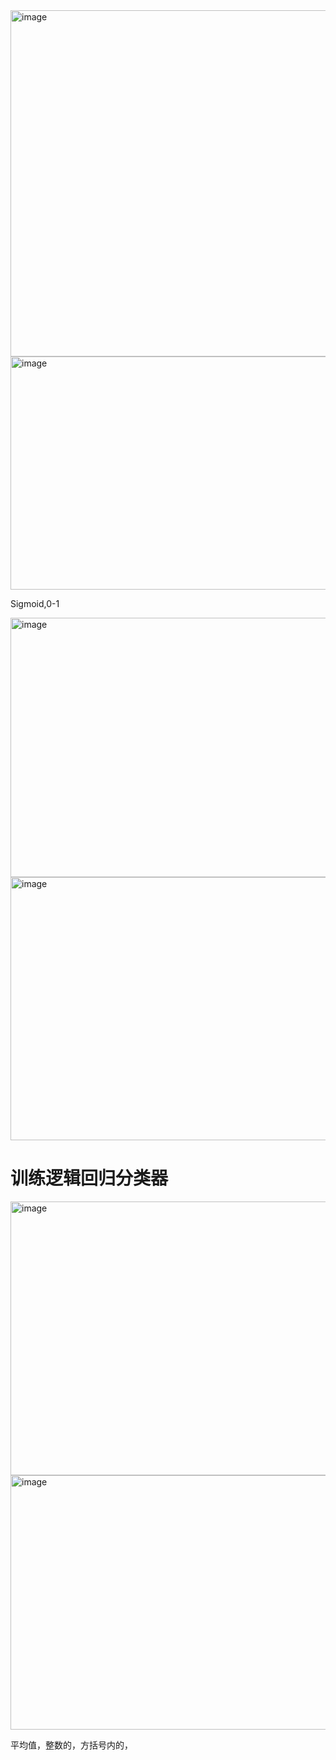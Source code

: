 <img width="856" height="554" alt="image" src="https://github.com/user-attachments/assets/01f16ed9-1630-4028-9740-06343878dc1b" />

<img width="810" height="373" alt="image" src="https://github.com/user-attachments/assets/700d491b-211a-4cd8-b6c8-195d42cbcdc4" />

Sigmoid,0-1

<img width="821" height="415" alt="image" src="https://github.com/user-attachments/assets/9bf48e18-1118-425d-be72-0dbf094da787" />

<img width="844" height="421" alt="image" src="https://github.com/user-attachments/assets/62393c4c-bdae-4491-ba68-e4f9dc18b37a" />


# 训练逻辑回归分类器

<img width="773" height="438" alt="image" src="https://github.com/user-attachments/assets/67202163-a7d2-4152-8911-10d81620c077" />


<img width="834" height="407" alt="image" src="https://github.com/user-attachments/assets/0eb1ef2c-6d62-4613-89c8-4cc776f1083a" />


平均值，整数的，方括号内的，
